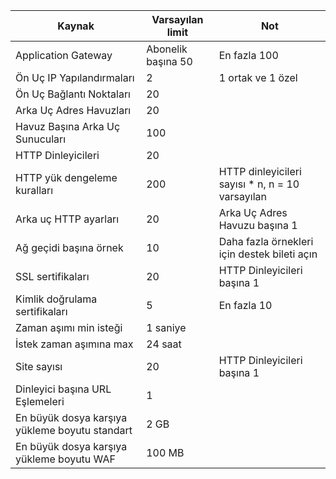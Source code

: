 | Kaynak | Varsayılan limit | Not |
| --- | --- | --- |
| Application Gateway |Abonelik başına 50 | En fazla 100 |
| Ön Uç IP Yapılandırmaları |2 |1 ortak ve 1 özel |
| Ön Uç Bağlantı Noktaları |20 | |
| Arka Uç Adres Havuzları |20 | |
| Havuz Başına Arka Uç Sunucuları |100 | |
| HTTP Dinleyicileri |20 | |
| HTTP yük dengeleme kuralları |200 |HTTP dinleyicileri sayısı * n, n = 10 varsayılan |
| Arka uç HTTP ayarları |20 |Arka Uç Adres Havuzu başına 1 |
| Ağ geçidi başına örnek |10 | Daha fazla örnekleri için destek bileti açın |
| SSL sertifikaları |20 |HTTP Dinleyicileri başına 1 |
| Kimlik doğrulama sertifikaları |5 | En fazla 10 |
| Zaman aşımı min isteği |1 saniye | |
| İstek zaman aşımına max |24 saat | |
| Site sayısı |20 |HTTP Dinleyicileri başına 1 |
| Dinleyici başına URL Eşlemeleri |1 | |
| En büyük dosya karşıya yükleme boyutu standart |2 GB | |
| En büyük dosya karşıya yükleme boyutu WAF |100 MB| |

